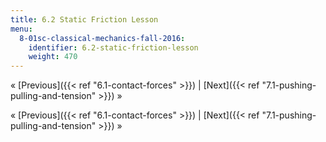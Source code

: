 ```yaml
---
title: 6.2 Static Friction Lesson
menu:
  8-01sc-classical-mechanics-fall-2016:
    identifier: 6.2-static-friction-lesson
    weight: 470
---
```

« [Previous]({{< ref "6.1-contact-forces" >}}) | [Next]({{< ref "7.1-pushing-pulling-and-tension" >}}) »

« [Previous]({{< ref "6.1-contact-forces" >}}) | [Next]({{< ref "7.1-pushing-pulling-and-tension" >}}) »
